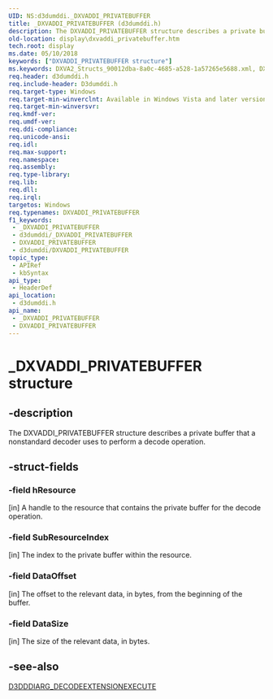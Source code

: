 ```yaml
---
UID: NS:d3dumddi._DXVADDI_PRIVATEBUFFER
title: _DXVADDI_PRIVATEBUFFER (d3dumddi.h)
description: The DXVADDI_PRIVATEBUFFER structure describes a private buffer that a nonstandard decoder uses to perform a decode operation.
old-location: display\dxvaddi_privatebuffer.htm
tech.root: display
ms.date: 05/10/2018
keywords: ["DXVADDI_PRIVATEBUFFER structure"]
ms.keywords: DXVA2_Structs_90012dba-8a0c-4685-a528-1a57265e5688.xml, DXVADDI_PRIVATEBUFFER, DXVADDI_PRIVATEBUFFER structure [Display Devices], _DXVADDI_PRIVATEBUFFER, d3dumddi/DXVADDI_PRIVATEBUFFER, display.dxvaddi_privatebuffer
req.header: d3dumddi.h
req.include-header: D3dumddi.h
req.target-type: Windows
req.target-min-winverclnt: Available in Windows Vista and later versions of the Windows operating systems.
req.target-min-winversvr: 
req.kmdf-ver: 
req.umdf-ver: 
req.ddi-compliance: 
req.unicode-ansi: 
req.idl: 
req.max-support: 
req.namespace: 
req.assembly: 
req.type-library: 
req.lib: 
req.dll: 
req.irql: 
targetos: Windows
req.typenames: DXVADDI_PRIVATEBUFFER
f1_keywords:
 - _DXVADDI_PRIVATEBUFFER
 - d3dumddi/_DXVADDI_PRIVATEBUFFER
 - DXVADDI_PRIVATEBUFFER
 - d3dumddi/DXVADDI_PRIVATEBUFFER
topic_type:
 - APIRef
 - kbSyntax
api_type:
 - HeaderDef
api_location:
 - d3dumddi.h
api_name:
 - _DXVADDI_PRIVATEBUFFER
 - DXVADDI_PRIVATEBUFFER
---
```


# _DXVADDI_PRIVATEBUFFER structure


## -description

The DXVADDI_PRIVATEBUFFER structure describes a private buffer that a nonstandard decoder uses to perform a decode operation.

## -struct-fields

### -field hResource

[in] A handle to the resource that contains the private buffer for the decode operation.

### -field SubResourceIndex

[in] The index to the private buffer within the resource.

### -field DataOffset

[in] The offset to the relevant data, in bytes, from the beginning of the buffer.

### -field DataSize

[in] The size of the relevant data, in bytes.

## -see-also

<a href="/windows-hardware/drivers/ddi/d3dumddi/ns-d3dumddi-_d3dddiarg_decodeextensionexecute">D3DDDIARG_DECODEEXTENSIONEXECUTE</a>

